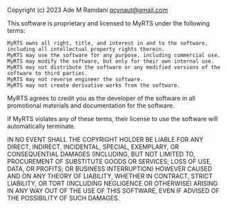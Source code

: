 Copyright (c) 2023 Ade M Ramdani <qcynaut@gmail.com>

This software is proprietary and licensed to MyRTS under the following terms:

    MyRTS owns all right, title, and interest in and to the software, including all intellectual property rights therein.
    MyRTS may use the software for any purpose, including commercial use.
    MyRTS may modify the software, but only for their own internal use.
    MyRTS may not distribute the software or any modified versions of the software to third parties.
    MyRTS may not reverse engineer the software.
    MyRTS may not create derivative works from the software.

MyRTS agrees to credit you as the developer of the software in all promotional materials and documentation for the software.

If MyRTS violates any of these terms, their license to use the software will automatically terminate.

IN NO EVENT SHALL THE COPYRIGHT HOLDER BE LIABLE FOR ANY DIRECT, INDIRECT, INCIDENTAL, SPECIAL, EXEMPLARY, OR CONSEQUENTIAL DAMAGES (INCLUDING, BUT NOT LIMITED TO, PROCUREMENT OF SUBSTITUTE GOODS OR SERVICES; LOSS OF USE, DATA, OR PROFITS; OR BUSINESS INTERRUPTION) HOWEVER CAUSED AND ON ANY THEORY OF LIABILITY, WHETHER IN CONTRACT, STRICT LIABILITY, OR TORT (INCLUDING NEGLIGENCE OR OTHERWISE) ARISING IN ANY WAY OUT OF THE USE OF THIS SOFTWARE, EVEN IF ADVISED OF THE POSSIBILITY OF SUCH DAMAGES.
